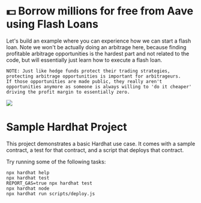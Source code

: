 # 💵 Borrow millions for free from Aave using Flash Loans

Let's build an example where you can experience how we can start a flash loan. Note we won't be actually doing an arbitrage here, because finding profitable arbitrage opportunities is the hardest part and not related to the code, but will essentially just learn how to execute a flash loan.

```
NOTE: Just like hedge funds protect their trading strategies, protecting arbitrage opportunities is important for arbitrageurs.
If those opportunities are made public, they really aren't opportunities anymore as someone is always willing to 'do it cheaper'
driving the profit margin to essentially zero.
```

<img src="https://iili.io/HUNBaBs.png"/>

# Sample Hardhat Project

This project demonstrates a basic Hardhat use case. It comes with a sample contract, a test for that contract, and a script that deploys that contract.

Try running some of the following tasks:

```shell
npx hardhat help
npx hardhat test
REPORT_GAS=true npx hardhat test
npx hardhat node
npx hardhat run scripts/deploy.js
```
